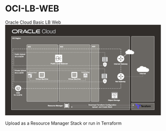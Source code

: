 # OCI-LB-WEB

Oracle Cloud Basic LB Web
![image](oci.png)

Upload as a Resource Manager Stack or run in Terraform

